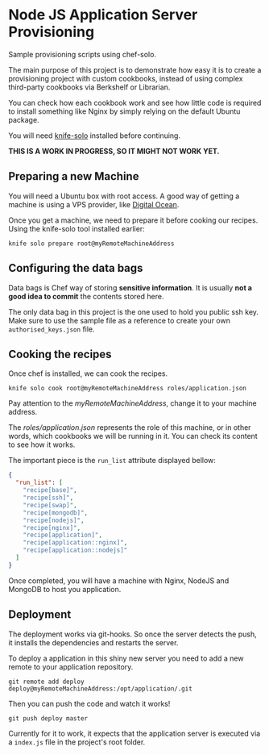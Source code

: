 # Node JS Application Server Provisioning

Sample provisioning scripts using chef-solo.

The main purpose of this project is to demonstrate how easy it is to create a provisioning project with custom cookbooks, instead of using complex third-party cookbooks via Berkshelf or Librarian.

You can check how each cookbook work and see how little code is required to install something like Nginx by simply relying on the default Ubuntu package.

You will need [knife-solo](http://matschaffer.github.io/knife-solo/) installed before continuing.

**THIS IS A WORK IN PROGRESS, SO IT MIGHT NOT WORK YET.**

## Preparing a new Machine

You will need a Ubuntu box with root access. A good way of getting a machine is using a VPS provider, like [Digital Ocean](https://www.digitalocean.com).

Once you get a machine, we need to prepare it before cooking our recipes. Using the knife-solo tool installed earlier:

```shell
knife solo prepare root@myRemoteMachineAddress
```

## Configuring the data bags

Data bags is Chef way of storing **sensitive information**. It is usually **not a good idea to commit** the contents stored here.

The only data bag in this project is the one used to hold you public ssh key. Make sure to use the sample file as a reference to create your own `authorised_keys.json` file.

## Cooking the recipes

Once chef is installed, we can cook the recipes.

```shell
knife solo cook root@myRemoteMachineAddress roles/application.json
```

Pay attention to the *myRemoteMachineAddress*, change it to your machine address.

The *roles/application.json* represents the role of this machine, or in other words, which cookbooks we will be running in it. You can check its content to see how it works.

The important piece is the `run_list` attribute displayed bellow:

```json
{
  "run_list": [
    "recipe[base]",
    "recipe[ssh]",
    "recipe[swap]",
    "recipe[mongodb]",
    "recipe[nodejs]",
    "recipe[nginx]",
    "recipe[application]",
    "recipe[application::nginx]",
    "recipe[application::nodejs]"
  ]
}
```

Once completed, you will have a machine with Nginx, NodeJS and MongoDB to host you application.

## Deployment

The deployment works via git-hooks. So once the server detects the push, it installs the dependencies and restarts the server.

To deploy a application in this shiny new server you need to add a new remote to your application repository.

```shell
git remote add deploy deploy@myRemoteMachineAddress:/opt/application/.git
```

Then you can push the code and watch it works!

```shell
git push deploy master
```

Currently for it to work, it expects that the application server is executed via a `index.js` file in the project's root folder.